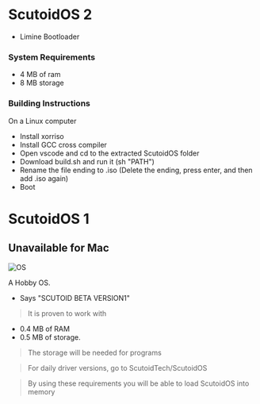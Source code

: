 # ScutoidOS 2
+ Limine Bootloader

### System Requirements
+ 4 MB of ram
+ 8 MB storage
### Building Instructions

On a Linux computer
+ Install xorriso
+ Install GCC cross compiler
+ Open vscode and cd to the extracted ScutoidOS folder
+ Download build.sh and run it (sh "PATH")
+ Rename the file ending to .iso (Delete the ending, press enter, and then add .iso again)
+ Boot


# ScutoidOS 1
## Unavailable for Mac

![OS](https://github.com/user-attachments/assets/38a1912b-454e-4636-b194-c4dd38c0d336)


A Hobby OS.

+ Says "SCUTOID BETA VERSION1"

 > It is proven to work with 

- 0.4 MB of RAM
- 0.5 MB of storage.

>The storage will be needed for programs

> For daily driver versions, go to ScutoidTech/ScutoidOS

> By using these requirements you will be able to load ScutoidOS into memory
